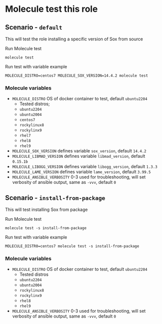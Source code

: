 # Molecule test this role

## Scenario - `default`
This will test the role installing a specific version of Sox from source

Run Molecule test
```
molecule test
```

Run test with variable example
```
MOLECULE_DISTRO=centos7 MOLECULE_SOX_VERSION=14.4.2 molecule test
```

### Molecule variables
 - `MOLECULE_DISTRO` OS of docker container to test, default `ubuntu2204`
   - Tested distros;
    - `ubuntu2204`
    - `ubuntu2004`
    - `centos7`
    - `rockylinux8`
    - `rockylinx9`
    - `rhel7`
    - `rhel8`
    - `rhel9`
 - `MOLECULE_SOX_VERSION` defines variable `sox_version`, default `14.4.2`
 - `MOLECULE_LIBMAD_VERSION` defines variable `libmad_version`, default `0.15.1b`
 - `MOLECULE_LIBOGG_VERSION` defines variable `libogg_version`, default `1.3.3`
 - `MOLECULE_LAME_VERSION` defines variable `lame_version`, default `3.99.5`
 - `MOLECULE_ANSIBLE_VERBOSITY` 0-3 used for troubleshooting, will set verbosity of ansible output, same as `-vvv`, default `0`

## Scenario - `install-from-package`
This will test installing Sox from package

Run Molecule test
```
molecule test -s install-from-package
```

Run test with variable example
```
MOLECULE_DISTR0=centos7 molecule test -s install-from-package
```

### Molecule variables
 - `MOLECULE_DISTRO` OS of docker container to test, default `ubuntu2204`
   - Tested distros
    - `ubuntu2204`
    - `ubuntu2004`
    - `rockylinux8`
    - `rockylinx9`
    - `rhel8`
    - `rhel9`
 - `MOLECULE_ANSIBLE_VERBOSITY` 0-3 used for troubleshooting, will set verbosity of ansible output, same as `-vvv`, default `0`